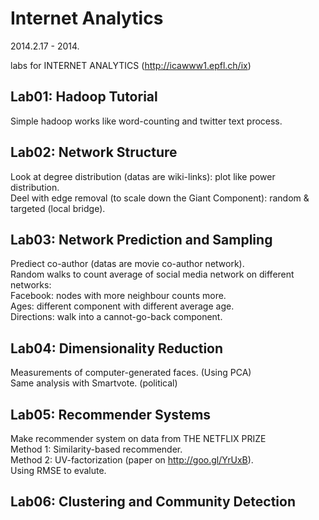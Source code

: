 Internet Analytics
============
2014.2.17 - 2014.

labs for INTERNET ANALYTICS (http://icawww1.epfl.ch/ix)

Lab01: Hadoop Tutorial
-------------
Simple hadoop works like word-counting and twitter text process.<br />

Lab02: Network Structure
-------------
Look at degree distribution (datas are wiki-links): plot like power distribution.<br />
Deel with edge removal (to scale down the Giant Component): random & targeted (local bridge).<br />

Lab03: Network Prediction and Sampling
-------------
Prediect co-author (datas are movie co-author network).<br />
Random walks to count average of social media network on different networks:<br />
  Facebook: nodes with more neighbour counts more.<br />
  Ages: different component with different average age.<br />
  Directions: walk into a cannot-go-back component.<br />

Lab04: Dimensionality Reduction
-------------
Measurements of computer-generated faces. (Using PCA)<br />
Same analysis with Smartvote. (political)<br />

Lab05: Recommender Systems
-------------
Make recommender system on data from THE NETFLIX PRIZE<br />
  Method 1: Similarity-based recommender.<br />
  Method 2: UV-factorization (paper on http://goo.gl/YrUxB).<br />
  Using RMSE to evalute.

Lab06: Clustering and Community Detection
-------------
